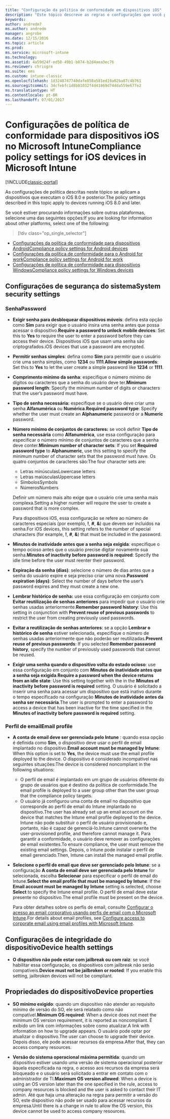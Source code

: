 ```yaml
---
title: "Configuração da política de conformidade em dispositivos iOS"
description: "Este tópico descreve as regras e configurações que você pode definir em uma política de conformidade para dispositivos iOS."
keywords: 
author: andredm7
ms.author: andredm
manager: angrobe
ms.date: 12/15/2016
ms.topic: article
ms.prod: 
ms.service: microsoft-intune
ms.technology: 
ms.assetid: 4a59d24f-ed58-49b1-b874-b2d4aea3ec76
ms.reviewer: chrisgre
ms.suite: ems
ms.custom: intune-classic
ms.openlocfilehash: 1d3248747740dafe858a581ed19a02ba87c4b761
ms.sourcegitcommit: 34cfebfc1d8b81032f4d41869d74dda559e677e2
ms.translationtype: HT
ms.contentlocale: pt-BR
ms.lasthandoff: 07/01/2017
---
```

# <span data-ttu-id="15ab3-103">Configurações de política de conformidade para dispositivos iOS no Microsoft Intune</span><span class="sxs-lookup"><span data-stu-id="15ab3-103">Compliance policy settings for iOS devices in Microsoft Intune</span></span>
<a id="compliance-policy-settings-for-ios-devices-in-microsoft-intune" class="xliff"></a>

[!INCLUDE[classic-portal](../includes/classic-portal.md)]

<span data-ttu-id="15ab3-104">As configurações de política descritas neste tópico se aplicam a dispositivos que executam o iOS 8.0 e posterior.</span><span class="sxs-lookup"><span data-stu-id="15ab3-104">The policy settings described in this topic apply to devices running iOS 8.0 and later.</span></span>

<span data-ttu-id="15ab3-105">Se você estiver procurando informações sobre outras plataformas, selecione uma das seguintes opções:</span><span class="sxs-lookup"><span data-stu-id="15ab3-105">If you are looking for information about other platforms, select one of the following:</span></span>
> [!div class="op_single_selector"]
- [<span data-ttu-id="15ab3-106">Configurações da política de conformidade para dispositivos Android</span><span class="sxs-lookup"><span data-stu-id="15ab3-106">Compliance policy settings for Android devices</span></span>](android-compliance-policy-settings-in-microsoft-intune.md)
- [<span data-ttu-id="15ab3-107">Configurações da política de conformidade para o Android for work</span><span class="sxs-lookup"><span data-stu-id="15ab3-107">Compliance policy settings for Android for work</span></span>](afw-compliance-policy-settings-in-microsoft-intune.md)
- [<span data-ttu-id="15ab3-108">Configurações de política de conformidade para dispositivos Windows</span><span class="sxs-lookup"><span data-stu-id="15ab3-108">Compliance policy settings for Windows devices</span></span>](windows-compliance-policy-settings-in-microsoft-intune.md)

## <span data-ttu-id="15ab3-109">Configurações de segurança do sistema</span><span class="sxs-lookup"><span data-stu-id="15ab3-109">System security settings</span></span>
<a id="system-security-settings" class="xliff"></a>
### <span data-ttu-id="15ab3-110">Senha</span><span class="sxs-lookup"><span data-stu-id="15ab3-110">Password</span></span>
<a id="password" class="xliff"></a>
- <span data-ttu-id="15ab3-111">**Exigir senha para desbloquear dispositivos móveis**: defina esta opção como **Sim** para exigir que o usuário insira uma senha antes que possa acessar o dispositivo.</span><span class="sxs-lookup"><span data-stu-id="15ab3-111">**Require a password to unlock mobile devices**: Set this to **Yes** to require the user to enter a password before they can access their device.</span></span> <span data-ttu-id="15ab3-112">Dispositivos iOS que usam uma senha são criptografados.</span><span class="sxs-lookup"><span data-stu-id="15ab3-112">iOS devices that use a password are encrypted.</span></span>

- <span data-ttu-id="15ab3-113">**Permitir senhas simples**: defina como **Sim** para permitir que o usuário crie uma senha simples, como **1234** ou **1111**.</span><span class="sxs-lookup"><span data-stu-id="15ab3-113">**Allow simple passwords**: Set this to **Yes** to let the user create a simple password like **1234** or **1111**.</span></span>

-  <span data-ttu-id="15ab3-114">**Comprimento mínimo da senha**: especifique o número mínimo de dígitos ou caracteres que a senha do usuário deve ter.</span><span class="sxs-lookup"><span data-stu-id="15ab3-114">**Minimum password length**: Specify the minimum number of digits or characters that the user’s password must have.</span></span>

- <span data-ttu-id="15ab3-115">**Tipo de senha necessária:** especifique se o usuário deve criar uma senha **Alfanumérica** ou **Numérica**.</span><span class="sxs-lookup"><span data-stu-id="15ab3-115">**Required password type**: Specify whether the user must create an **Alphanumeric** password or a **Numeric** password.</span></span>

- <span data-ttu-id="15ab3-116">**Número mínimo de conjuntos de caracteres:** se você definir **Tipo de senha necessária** como **Alfanumérica**, use essa configuração para especificar o número mínimo de conjuntos de caracteres que a senha deve conter.</span><span class="sxs-lookup"><span data-stu-id="15ab3-116">**Minimum number of character sets**: If you set **Required password type** to **Alphanumeric**, use this setting to specify the minimum number of character sets that the password must have.</span></span> <span data-ttu-id="15ab3-117">Os quatro conjuntos de caracteres são:</span><span class="sxs-lookup"><span data-stu-id="15ab3-117">The four character sets are:</span></span>
  -   <span data-ttu-id="15ab3-118">Letras minúsculas</span><span class="sxs-lookup"><span data-stu-id="15ab3-118">Lowercase letters</span></span>
  -   <span data-ttu-id="15ab3-119">Letras maiúsculas</span><span class="sxs-lookup"><span data-stu-id="15ab3-119">Uppercase letters</span></span>
  -   <span data-ttu-id="15ab3-120">Símbolos</span><span class="sxs-lookup"><span data-stu-id="15ab3-120">Symbols</span></span>
  -   <span data-ttu-id="15ab3-121">Números</span><span class="sxs-lookup"><span data-stu-id="15ab3-121">Numbers</span></span>

  <span data-ttu-id="15ab3-122">Definir um número mais alto exige que o usuário crie uma senha mais complexa.</span><span class="sxs-lookup"><span data-stu-id="15ab3-122">Setting a higher number will require the user to create a password that is more complex.</span></span>

  <span data-ttu-id="15ab3-123">Para dispositivos iOS, essa configuração se refere ao número de caracteres especiais (por exemplo, **!**, **#**, **&amp;**) que devem ser incluídos na senha.</span><span class="sxs-lookup"><span data-stu-id="15ab3-123">For iOS devices, this setting refers to the number of special characters (for example, **!**, **#**, **&amp;**) that must be included in the password.</span></span>

- <span data-ttu-id="15ab3-124">**Minutos de inatividade antes que a senha seja exigida**: especifique o tempo ocioso antes que o usuário precise digitar novamente sua senha.</span><span class="sxs-lookup"><span data-stu-id="15ab3-124">**Minutes of inactivity before password is required**:  Specify the idle time before the user must reenter their password.</span></span>

- <span data-ttu-id="15ab3-125">**Expiração da senha (dias)**: selecione o número de dias antes que a senha do usuário expire e seja preciso criar uma nova.</span><span class="sxs-lookup"><span data-stu-id="15ab3-125">**Password expiration (days)**: Select the number of days before the user’s password expires and they must create a new one.</span></span>

- <span data-ttu-id="15ab3-126">**Lembrar histórico de senha:** use essa configuração em conjunto com **Evitar reutilização de senhas anteriores** para impedir que o usuário crie senhas usadas anteriormente.</span><span class="sxs-lookup"><span data-stu-id="15ab3-126">**Remember password history**: Use this setting in conjunction with **Prevent reuse of previous passwords** to restrict the user from creating previously used passwords.</span></span>

- <span data-ttu-id="15ab3-127">**Evitar a reutilização de senhas anteriores**: se a opção **Lembrar o histórico de senha** estiver selecionada, especifique o número de senhas usadas anteriormente que não poderão ser reutilizadas.</span><span class="sxs-lookup"><span data-stu-id="15ab3-127">**Prevent reuse of previous passwords**: If you selected **Remember password history**, specify the number of previously used passwords that cannot be reused.</span></span>

- <span data-ttu-id="15ab3-128">**Exigir uma senha quando o dispositivo volta do estado ocioso**: use essa configuração em conjunto com **Minutos de inatividade antes que a senha seja exigida**.</span><span class="sxs-lookup"><span data-stu-id="15ab3-128">**Require a password when the device returns from an idle state**: Use this setting together with the in the **Minutes of inactivity before password is required** setting.</span></span> <span data-ttu-id="15ab3-129">O usuário é solicitado a inserir uma senha para acessar um dispositivo que está inativo durante o tempo especificado na configuração **Minutos de inatividade antes da senha ser necessária**.</span><span class="sxs-lookup"><span data-stu-id="15ab3-129">The user is prompted to enter a password to access a device that has been inactive for the time specified in the **Minutes of inactivity before password is required** setting.</span></span>

### <span data-ttu-id="15ab3-130">Perfil de email</span><span class="sxs-lookup"><span data-stu-id="15ab3-130">Email profile</span></span>
<a id="email-profile" class="xliff"></a>
- <span data-ttu-id="15ab3-131">**A conta de email deve ser gerenciada pelo Intune** : quando essa opção é definida como **Sim**, o dispositivo deve usar o perfil de email implantado no dispositivo.</span><span class="sxs-lookup"><span data-stu-id="15ab3-131">**Email account must be managed by Intune**: When this option is set to **Yes**, the device must use the email profile deployed to the device.</span></span> <span data-ttu-id="15ab3-132">O dispositivo é considerado incompatível nas seguintes situações:</span><span class="sxs-lookup"><span data-stu-id="15ab3-132">The device is considered noncompliant in the following situations:</span></span>
  - <span data-ttu-id="15ab3-133">O perfil de email é implantado em um grupo de usuários diferente do grupo de usuários que é destino da política de conformidade.</span><span class="sxs-lookup"><span data-stu-id="15ab3-133">The email profile is deployed to a user group other than the user group that the compliance policy targets.</span></span>
  - <span data-ttu-id="15ab3-134">O usuário já configurou uma conta de email no dispositivo que corresponde ao perfil de email do Intune implantado no dispositivo.</span><span class="sxs-lookup"><span data-stu-id="15ab3-134">The user has already set up an email account on the device that matches the Intune email profile deployed to the device.</span></span> <span data-ttu-id="15ab3-135">Intune não pode substituir o perfil de usuário provisionado e, portanto, não é capaz de gerenciá-lo.</span><span class="sxs-lookup"><span data-stu-id="15ab3-135">Intune cannot overwrite the user-provisioned profile, and therefore cannot manage it.</span></span> <span data-ttu-id="15ab3-136">Para garantir a conformidade, o usuário deve remover as configurações de email existentes.</span><span class="sxs-lookup"><span data-stu-id="15ab3-136">To ensure compliance, the user must remove the existing email settings.</span></span> <span data-ttu-id="15ab3-137">Depois, o Intune pode instalar o perfil de email gerenciado.</span><span class="sxs-lookup"><span data-stu-id="15ab3-137">Then, Intune can install the managed email profile.</span></span>

- <span data-ttu-id="15ab3-138">**Selecione o perfil de email que deve ser gerenciado pelo Intune**: se a configuração **A conta de email deve ser gerenciada pelo Intune** for selecionada, escolha **Selecionar** para especificar o perfil de email do Intune.</span><span class="sxs-lookup"><span data-stu-id="15ab3-138">**Select the email profile that must be managed by Intune**: If the **Email account must be managed by Intune** setting is selected, choose **Select** to specify the Intune email profile.</span></span> <span data-ttu-id="15ab3-139">O perfil de email deve estar presente no dispositivo.</span><span class="sxs-lookup"><span data-stu-id="15ab3-139">The email profile must be present on the device.</span></span>

     <span data-ttu-id="15ab3-140">Para obter detalhes sobre os perfis de email, consulte [Configurar o acesso ao email corporativo usando perfis de email com o Microsoft Intune](configure-access-to-corporate-email-using-email-profiles-with-microsoft-intune.md).</span><span class="sxs-lookup"><span data-stu-id="15ab3-140">For details about email profiles, see [Configure access to corporate email using email profiles with Microsoft Intune](configure-access-to-corporate-email-using-email-profiles-with-microsoft-intune.md).</span></span>

## <span data-ttu-id="15ab3-141">Configurações de integridade do dispositivo</span><span class="sxs-lookup"><span data-stu-id="15ab3-141">Device health settings</span></span>
<a id="device-health-settings" class="xliff"></a>

- <span data-ttu-id="15ab3-142">**O dispositivo não pode estar com jailbreak ou com raiz**: se você habilitar essa configuração, os dispositivos com jailbreak não serão compatíveis.</span><span class="sxs-lookup"><span data-stu-id="15ab3-142">**Device must not be jailbroken or rooted**: If you enable this setting, jailbroken devices will not be compliant.</span></span>

##  <span data-ttu-id="15ab3-143">Propriedades do dispositivo</span><span class="sxs-lookup"><span data-stu-id="15ab3-143">Device properties</span></span>
<a id="device-properties" class="xliff"></a>
- <span data-ttu-id="15ab3-144">**SO mínimo exigido**: quando um dispositivo não atender ao requisito mínimo de versão do SO, ele será relatado como não compatível.</span><span class="sxs-lookup"><span data-stu-id="15ab3-144">**Minimum OS required**: When a device does not meet the minimum OS version requirement, it is reported as noncompliant.</span></span>
<span data-ttu-id="15ab3-145">É exibido um link com informações sobre como atualizar.</span><span class="sxs-lookup"><span data-stu-id="15ab3-145">A link with information on how to upgrade appears.</span></span> <span data-ttu-id="15ab3-146">O usuário pode optar por atualizar o dispositivo.</span><span class="sxs-lookup"><span data-stu-id="15ab3-146">The user can choose to upgrade their device.</span></span> <span data-ttu-id="15ab3-147">Depois disso, ele pode acessar recursos da empresa.</span><span class="sxs-lookup"><span data-stu-id="15ab3-147">After that, they can access company resources.</span></span>

- <span data-ttu-id="15ab3-148">**Versão do sistema operacional máxima permitida**: quando um dispositivo estiver usando uma versão de sistema operacional posterior àquela especificada na regra, o acesso aos recursos da empresa será bloqueado e o usuário será solicitado a entrar em contato com o administrador de TI.</span><span class="sxs-lookup"><span data-stu-id="15ab3-148">**Maximum OS version allowed**: When a device is using an OS version later than the one specified in the rule, access to company resources is blocked and the user is asked to contact their IT admin.</span></span> <span data-ttu-id="15ab3-149">Até que haja uma alteração na regra para permitir a versão do SO, este dispositivo não pode ser usado para acessar recursos da empresa.</span><span class="sxs-lookup"><span data-stu-id="15ab3-149">Until there is a change in rule to allow the OS version, this device cannot be used to access company resources.</span></span>
